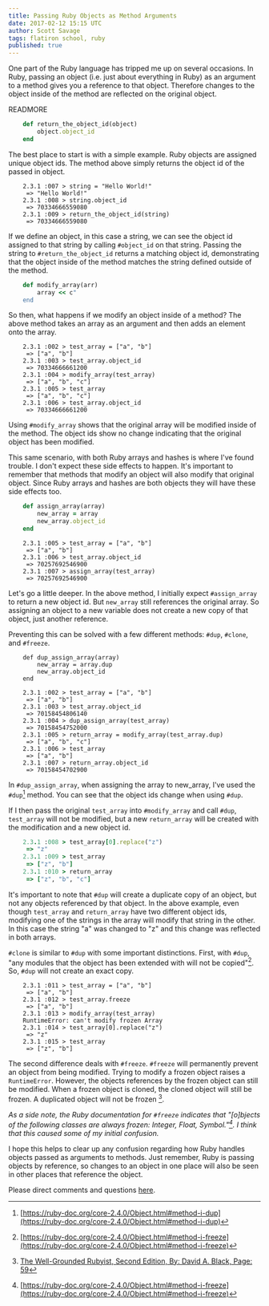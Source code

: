 ```yaml
---
title: Passing Ruby Objects as Method Arguments
date: 2017-02-12 15:15 UTC
author: Scott Savage
tags: flatiron school, ruby
published: true
---
```


One part of the Ruby language has tripped me up on several occasions.  In Ruby, passing an object (i.e. just about everything in Ruby) as an argument to a method gives you a reference to that object.  Therefore changes to the object inside of the method are reflected on the original object.

READMORE

```ruby
	def return_the_object_id(object)
		object.object_id
	end
```

The best place to start is with a simple example.  Ruby objects are assigned unique object ids.  The method above simply returns the object id of the passed in object.

```
	2.3.1 :007 > string = "Hello World!"
	 => "Hello World!"
	2.3.1 :008 > string.object_id
	 => 70334666559080
	2.3.1 :009 > return_the_object_id(string)
	 => 70334666559080
```

If we define an object, in this case a string, we can see the object id assigned to that string by calling ```#object_id``` on that string.  Passing the string to ```#return_the_object_id``` returns a matching object id, demonstrating that the object inside of the method matches the string defined outside of the method.

```ruby
	def modify_array(arr)
		array << c"
	end
```

So then, what happens if we modify an object inside of a method?  The above method takes an array as an argument and then adds an element onto the array. 

```
	2.3.1 :002 > test_array = ["a", "b"]
	 => ["a", "b"]
	2.3.1 :003 > test_array.object_id
	 => 70334666661200
	2.3.1 :004 > modify_array(test_array)
	 => ["a", "b", "c"]
	2.3.1 :005 > test_array
	 => ["a", "b", "c"]
	2.3.1 :006 > test_array.object_id
	 => 70334666661200
 ```
 
Using ```#modify_array``` shows that the original array will be modified inside of the method.  The object ids show no change indicating that the original object has been modified.

This same scenario, with both Ruby arrays and hashes is where I've found trouble.  I don't expect these side effects to happen.  It's important to remember that methods that modify an object will also modify that original object.  Since Ruby arrays and hashes are both objects they will have these side effects too.

```ruby
	def assign_array(array)
		new_array = array
		new_array.object_id
	end
```

```
	2.3.1 :005 > test_array = ["a", "b"]
	 => ["a", "b"]
	2.3.1 :006 > test_array.object_id
	 => 70257692546900
	2.3.1 :007 > assign_array(test_array)
	 => 70257692546900
```

Let's go a little deeper.  In the above method, I initially expect ```#assign_array``` to return a new object id.  But ```new_array``` still references the original array.  So assigning an object to a new variable does not create a new copy of that object, just another reference.  

Preventing this can be solved with a few different methods: ```#dup```, ```#clone```, and ```#freeze```.

```
	def dup_assign_array(array)
		new_array = array.dup
		new_array.object_id
	end
```

```
	2.3.1 :002 > test_array = ["a", "b"]
	 => ["a", "b"]
	2.3.1 :003 > test_array.object_id
	 => 70158454806140
	2.3.1 :004 > dup_assign_array(test_array)
	 => 70158454752000
	2.3.1 :005 > return_array = modify_array(test_array.dup)
	 => ["a", "b", "c"]
	2.3.1 :006 > test_array
	 => ["a", "b"]
	2.3.1 :007 > return_array.object_id
	 => 70158454702900
```

In ```#dup_assign_array```, when assigning the array to new_array, I've used the ```#dup```[^1] method.  You can see that the object ids change when using ```#dup```.  

If I then pass the original ```test_array``` into ```#modify_array``` and call ```#dup```, ```test_array``` will not be modified, but a new ```return_array``` will be created with the modification and a new object id.  

```ruby
	2.3.1 :008 > test_array[0].replace("z")
	 => "z"
	2.3.1 :009 > test_array
	 => ["z", "b"]
	2.3.1 :010 > return_array
	 => ["z", "b", "c"]
 ```

It's important to note that ```#dup``` will create a duplicate copy of an object, but not any objects referenced by that object.  In the above example, even though ```test_array``` and ```return_array``` have two different object ids, modifying one of the strings in the array will modify that string in the other.  In this case the string "a" was changed to "z" and this change was reflected in both arrays. 

```#clone``` is similar to ```#dup``` with some important distinctions.  First, with ```#dup```, "any modules that the object has been extended with will not be copied"[^2].  So, ```#dup``` will not create an exact copy.  

```
	2.3.1 :011 > test_array = ["a", "b"]
	 => ["a", "b"]
	2.3.1 :012 > test_array.freeze
	 => ["a", "b"]
	2.3.1 :013 > modify_array(test_array)
	RuntimeError: can't modify frozen Array
	2.3.1 :014 > test_array[0].replace("z")
	 => "z"
	2.3.1 :015 > test_array
	 => ["z", "b"]
```

The second difference deals with ```#freeze```.  ```#freeze``` will permanently prevent an object from being modified.  Trying to modify a frozen object raises a ```RuntimeError```.  However, the objects references by the frozen object can still be modified.  When a frozen object is cloned, the cloned object will still be frozen.  A duplicated object will not be frozen [^3].

*As a side note, the Ruby documentation for ```#freeze``` indicates that "[o]bjects of the following classes are always frozen: Integer, Float, Symbol."[^2].  I think that this caused some of my initial confusion.*

I hope this helps to clear up any confusion regarding how Ruby handles objects passed as arguments to methods.  Just remember, Ruby is passing objects by reference, so changes to an object in one place will also be seen in other places that reference the object.

Please direct comments and questions [here](https://www.snsavage.com/contact.html). 


[^1]: [https://ruby-doc.org/core-2.4.0/Object.html#method-i-dup](https://ruby-doc.org/core-2.4.0/Object.html#method-i-dup)
[^2]: [https://ruby-doc.org/core-2.4.0/Object.html#method-i-freeze](https://ruby-doc.org/core-2.4.0/Object.html#method-i-freeze)
[^3]: [The Well-Grounded Rubyist, Second Edition, By: David A. Black, Page: 59](https://www.manning.com/books/the-well-grounded-rubyist-second-edition)
  



 
 
